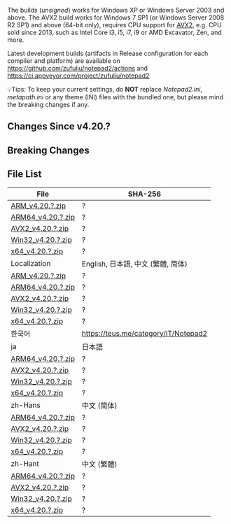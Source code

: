 The builds (*unsigned*) works for Windows XP or Windows Server 2003 and above. The AVX2 build works for Windows 7 SP1 (or Windows Server 2008 R2 SP1) and above (64-bit only), requires CPU support for [AVX2](https://en.wikipedia.org/wiki/Advanced_Vector_Extensions), e.g. CPU sold since 2013, such as Intel Core i3, i5, i7, i9 or AMD Excavator, Zen, and more.

Latest development builds (artifacts in Release configuration for each compiler and platform) are available on https://github.com/zufuliu/notepad2/actions and https://ci.appveyor.com/project/zufuliu/notepad2

💡Tips: To keep your current settings, do **NOT** replace *Notepad2.ini*, *metapath.ini* or any theme (INI) files with the bundled one, but please mind the breaking changes if any.

## Changes Since v4.20.?

## Breaking Changes

## File List
| File | SHA-256 |
| ---|--|
| [ARM_v4.20.?.zip](https://www.virustotal.com/gui/url/?/detection) | ? |
| [ARM64_v4.20.?.zip](https://www.virustotal.com/gui/url/?/detection) | ? |
| [AVX2_v4.20.?.zip](https://www.virustotal.com/gui/url/?/detection) | ? |
| [Win32_v4.20.?.zip](https://www.virustotal.com/gui/url/?/detection) | ? |
| [x64_v4.20.?.zip](https://www.virustotal.com/gui/url/?/detection) | ? |
| Localization | English, 日本語, 中文 (繁體, 简体) |
| [ARM_v4.20.?.zip](https://www.virustotal.com/gui/url/?/detection) | ? |
| [ARM64_v4.20.?.zip](https://www.virustotal.com/gui/url/?/detection) | ? |
| [AVX2_v4.20.?.zip](https://www.virustotal.com/gui/url/?/detection) | ? |
| [Win32_v4.20.?.zip](https://www.virustotal.com/gui/url/?/detection) | ? |
| [x64_v4.20.?.zip](https://www.virustotal.com/gui/url/?/detection) | ? |
| 한국어 | https://teus.me/category/IT/Notepad2 |
| ja | 日本語 |
| [ARM64_v4.20.?.zip](https://www.virustotal.com/gui/url/?/detection) | ? |
| [AVX2_v4.20.?.zip](https://www.virustotal.com/gui/url/?/detection) | ? |
| [Win32_v4.20.?.zip](https://www.virustotal.com/gui/url/?/detection) | ? |
| [x64_v4.20.?.zip](https://www.virustotal.com/gui/url/?/detection) | ? |
| zh-Hans | 中文 (简体) |
| [ARM64_v4.20.?.zip](https://www.virustotal.com/gui/url/?/detection) | ? |
| [AVX2_v4.20.?.zip](https://www.virustotal.com/gui/url/?/detection) | ? |
| [Win32_v4.20.?.zip](https://www.virustotal.com/gui/url/?/detection) | ? |
| [x64_v4.20.?.zip](https://www.virustotal.com/gui/url/?/detection) | ? |
| zh-Hant | 中文 (繁體) |
| [ARM64_v4.20.?.zip](https://www.virustotal.com/gui/url/?/detection) | ? |
| [AVX2_v4.20.?.zip](https://www.virustotal.com/gui/url/?/detection) | ? |
| [Win32_v4.20.?.zip](https://www.virustotal.com/gui/url/?/detection) | ? |
| [x64_v4.20.?.zip](https://www.virustotal.com/gui/url/?/detection) | ? |
